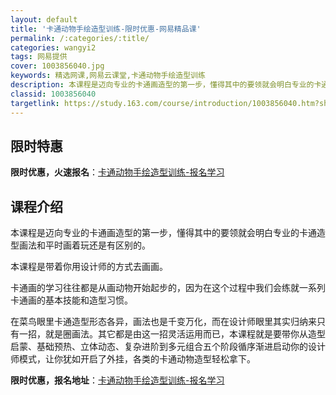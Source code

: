 ```yaml
---
layout: default
title: '卡通动物手绘造型训练-限时优惠-网易精品课'
permalink: /:categories/:title/
categories: wangyi2
tags: 网易提供
cover: 1003856040.jpg
keywords: 精选网课,网易云课堂,卡通动物手绘造型训练
description: 本课程是迈向专业的卡通画造型的第一步，懂得其中的要领就会明白专业的卡通造型画法和平时画着玩还是有区别的。本课程是带着你用
classid: 1003856040
targetlink: https://study.163.com/course/introduction/1003856040.htm?share=1&shareId=1025206652&utm_campaign=share&utm_medium=iphoneShare&utm_source=&utm_u=1025206652
---
```


## 限时特惠

**限时优惠，火速报名**：[卡通动物手绘造型训练-报名学习](https://study.163.com/course/introduction/1003856040.htm?share=1&shareId=1025206652&utm_campaign=share&utm_medium=iphoneShare&utm_source=&utm_u=1025206652)

## 课程介绍

本课程是迈向专业的卡通画造型的第一步，懂得其中的要领就会明白专业的卡通造型画法和平时画着玩还是有区别的。

本课程是带着你用设计师的方式去画画。

卡通画的学习往往都是从画动物开始起步的，因为在这个过程中我们会练就一系列卡通画的基本技能和造型习惯。

在菜鸟眼里卡通造型形态各异，画法也是千变万化，而在设计师眼里其实归纳来只有一招，就是圈画法。其它都是由这一招灵活运用而已，本课程就是要带你从造型启蒙、基础预热、立体动态、复杂进阶到多元组合五个阶段循序渐进启动你的设计师模式，让你犹如开启了外挂，各类的卡通动物造型轻松拿下。

**限时优惠，报名地址**：[卡通动物手绘造型训练-报名学习](https://study.163.com/course/introduction/1003856040.htm?share=1&shareId=1025206652&utm_campaign=share&utm_medium=iphoneShare&utm_source=&utm_u=1025206652)

